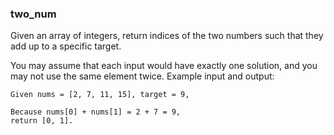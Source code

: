 ### two_num 
Given an array of integers, return indices of the two numbers such that they add up to a specific target.

You may assume that each input would have exactly one solution, and you may not use the same element twice.
Example input and output:
```
Given nums = [2, 7, 11, 15], target = 9,

Because nums[0] + nums[1] = 2 + 7 = 9,
return [0, 1].
```